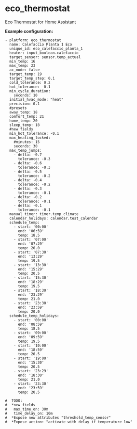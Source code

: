 # eco_thermostat
Eco Thermostat for Home Assistant


**Example configuration:**

    - platform: eco_thermostat
      name: Calefaccio Planta 1 Eco
      unique_id: eco_calefaccio_planta_1
      heater: input_boolean.calefaccio
      target_sensor: sensor.temp_actual
      min_temp: 16
      max_temp: 23
      ac_mode: false
      target_temp: 19
      target_temp_step: 0.1
      cold_tolerance: 0.2
      hot_tolerance: -0.1
      min_cycle_duration:
        seconds: 10
      initial_hvac_mode: "heat"
      precision: 0.1
      #presets
      away_temp: 18
      comfort_temp: 21
      home_temp: 20
      sleep_temp: 18
      #new fields
      min_hot_tolerance: -0.1
      max_heating_locked:
        #minutes: 15
        seconds: 30
      max_temp_jumps:
        - delta: -0.7
          tolerance: -0.3
        - delta: -0.6
          tolerance: -0.3
        - delta: -0.5
          tolerance: -0.2
        - delta: -0.4
          tolerance: -0.2
        - delta: -0.3
          tolerance: -0.1
        - delta: -0.2
          tolerance: -0.1
        - delta: -0.1
          tolerance: -0.1
      manual_timer: timer.temp_climate
      calendar_holidays: calendar.test_calendar
      schedule_temp:
        - start: '00:00'
          end: '06:59'
          temp: 18.5
        - start: '07:00'
          end: '07:29'
          temp: 20.0
        - start: '07:30'
          end: '13:29'
          temp: 19.5
        - start: '13:30'
          end: '15:29'
          temp: 20.5
        - start: '15:30'
          end: '18:29'
          temp: 19.5
        - start: '18:30'
          end: '23:29'
          temp: 21.0
        - start: '23:30'
          end: '23:59'
          temp: 20.0
      schedule_temp_holidays:
        - start: '00:00'
          end: '08:59'
          temp: 18.5
        - start: '09:00'
          end: '09:59'
          temp: 19.5
        - start: '10:00'
          end: '18:59'
          temp: 20.5
        - start: '19:00'
          end: '15:30'
          temp: 20.5
        - start: '23:29'
          end: '18:30'
          temp: 21.0
        - start: '23:30'
          end: '23:59'
          temp: 20.5

    #  TODO:
    #  *new fields
    #   max_time_on: 30m
    #   time_delay_on: 10m
    #  *Expose new attributes "threshold_temp_sensor"
    #  *Expose action: "activate with delay if temperature low"
